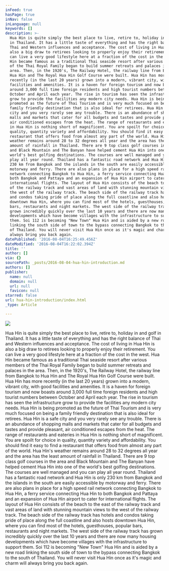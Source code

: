 ```yaml
---
inFeed: true
hasPage: true
inNav: false
inLanguage: null
keywords: []
description: >-
  Hua Hin is quite simply the best place to live, retire to, holiday in and golf
  in Thailand. It has a little taste of everything and has the right balance of
  Thai and Western influences and acceptance. The cost of living in Hua Hin is
  also a big draw to retirees looking to properly enjoy their retirement. You
  can live a very good lifestyle here at a fraction of the cost in the west. Hua
  Hin became famous as a traditional Thai seaside resort after various members
  of the Thai Royal Family began to build summer retreats and palaces in the
  area. Then, in the 1920's, The Railway Hotel, the railway line from Bangkok to
  Hua Hin and The Royal Hua Hin Golf Course were built. Hua Hin has more
  recently (in the last 20 years) grown into a modern, vibrant city, with good
  facilities and amenities. It is a haven for foreign tourism and now boasts
  around 3,000 full time foreign residents and high tourist numbers between
  October and April each year. The rise in tourism has seen the infrastructure
  grow to provide the facilities any modern city needs. Hua Hin is being
  promoted as the future of Thai Tourism and is very much focused on being a
  family friendly destination that is also ideal for retirees. Hua Hin is a safe
  city and you very rarely see any trouble. There is an abundance of shopping
  malls and markets that cater for all budgets and tastes and provide pleasant,
  air conditioned escapes from the heat. The range of restaurants and eateries
  in Hua Hin is nothing short of magnificent. You are spoilt for choice in
  quality, quantity variety and affordability. You should find it easy to find a
  restaurant that offers food from almost any part of the world. Hua Hin's
  weather remains around 28 to 32 degrees all year and the area has the least
  amount of rainfall in Thailand. There are 9 top class golf courses in the area
  and Black Mountain and The Banyan have helped cement Hua Hin into one of the
  world's best golfing destinations. The courses are well managed and you can
  play all year round. Thailand has a fantastic road network and Hua Hin is only
  230 km from Bangkok and the islands in the south are easily accessible by
  motorway and ferry. There are also plans in place for a high speed rail
  network connecting Bangkok to Hua Hin, a ferry service connecting Hua Hin to
  both Bangkok and Pattaya and an expansion of Hua Hin airport to cater for
  international flights. The layout of Hua Hin consists of the beach to the east
  of the railway track and vast areas of land with stunning mountain views to
  the west of the railway track. The beach side of the railway track has hotels
  and condos taking pride of place along the full coastline and also hosts
  downtown Hua Hin, where you can find most of the hotels, guesthouses, popular
  bars, restaurants and night markets. The west side of the railway track has
  grown incredibly quickly over the last 10 years and there are now many housing
  developments which have become villages with the infrastructure to support
  them. Soi 112 is becoming "New Town" Hua Hin and is aided by a new road
  linking the south side of town to the bypass connecting Bangkok to the south
  of Thailand. You will never visit Hua Hin once as it's magic and charm will
  always bring you back again.
datePublished: '2016-08-04T16:25:49.456Z'
dateModified: '2016-08-04T16:22:02.394Z'
title: ''
author: []
via: {}
sourcePath: _posts/2016-08-04-hua-hin-introduction.md
authors: []
publisher:
  name: null
  domain: null
  url: null
  favicon: null
starred: false
url: hua-hin-introduction/index.html
_type: Article

---
```

![](https://the-grid-user-content.s3-us-west-2.amazonaws.com/249f6eed-8912-4318-96ee-9aa0fe3072ce.jpg)

Hua Hin is quite simply the best place to live, retire to, holiday in and golf in Thailand. It has a little taste of everything and has the right balance of Thai and Western influences and acceptance. The cost of living in Hua Hin is also a big draw to retirees looking to properly enjoy their retirement. You can live a very good lifestyle here at a fraction of the cost in the west. Hua Hin became famous as a traditional Thai seaside resort after various members of the Thai Royal Family began to build summer retreats and palaces in the area. Then, in the 1920's, The Railway Hotel, the railway line from Bangkok to Hua Hin and The Royal Hua Hin Golf Course were built. Hua Hin has more recently (in the last 20 years) grown into a modern, vibrant city, with good facilities and amenities. It is a haven for foreign tourism and now boasts around 3,000 full time foreign residents and high tourist numbers between October and April each year. The rise in tourism has seen the infrastructure grow to provide the facilities any modern city needs. Hua Hin is being promoted as the future of Thai Tourism and is very much focused on being a family friendly destination that is also ideal for retirees. Hua Hin is a safe city and you very rarely see any trouble. There is an abundance of shopping malls and markets that cater for all budgets and tastes and provide pleasant, air conditioned escapes from the heat. The range of restaurants and eateries in Hua Hin is nothing short of magnificent. You are spoilt for choice in quality, quantity variety and affordability. You should find it easy to find a restaurant that offers food from almost any part of the world. Hua Hin's weather remains around 28 to 32 degrees all year and the area has the least amount of rainfall in Thailand. There are 9 top class golf courses in the area and Black Mountain and The Banyan have helped cement Hua Hin into one of the world's best golfing destinations. The courses are well managed and you can play all year round. Thailand has a fantastic road network and Hua Hin is only 230 km from Bangkok and the islands in the south are easily accessible by motorway and ferry. There are also plans in place for a high speed rail network connecting Bangkok to Hua Hin, a ferry service connecting Hua Hin to both Bangkok and Pattaya and an expansion of Hua Hin airport to cater for international flights. The layout of Hua Hin consists of the beach to the east of the railway track and vast areas of land with stunning mountain views to the west of the railway track. The beach side of the railway track has hotels and condos taking pride of place along the full coastline and also hosts downtown Hua Hin, where you can find most of the hotels, guesthouses, popular bars, restaurants and night markets. The west side of the railway track has grown incredibly quickly over the last 10 years and there are now many housing developments which have become villages with the infrastructure to support them. Soi 112 is becoming "New Town" Hua Hin and is aided by a new road linking the south side of town to the bypass connecting Bangkok to the south of Thailand. You will never visit Hua Hin once as it's magic and charm will always bring you back again.